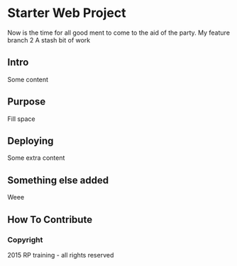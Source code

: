 # Starter Web Project
Now is the time for all good ment to come to the aid of the party.
My feature branch 2
A stash bit of work

## Intro
Some content

## Purpose
Fill space

## Deploying
Some extra content

## Something else added
Weee

## How To Contribute


### Copyright
2015 RP training - all rights reserved

